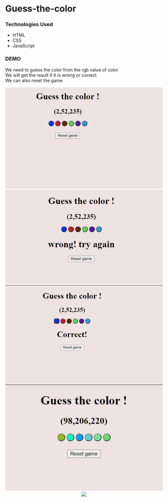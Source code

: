 # Guess-the-color

### Technologies Used
* HTML
* CSS
* JavaScript

### DEMO

We need to guess the color from the rgb value of color
<br/>
We will get the result if it is wrong or correct
<br/>
We can also reset the game
<br/>

<p align="center">
<img src="guesscolor1.JPG">
  <br/>
  <img src="guesscolor2.JPG">
  <br/>
  <img src="guesscolor3.JPG">
  <br/>
  <img src="guesscolor4.JPG">
  <br/>
  <img src="guesscolor5.JPG">
  <br/>
</p>

